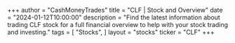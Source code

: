 +++
author = "CashMoneyTrades"
title = "CLF | Stock and Overview"
date = "2024-01-12T10:00:00"
description = "Find the latest information about trading CLF stock for a full financial overview to help with your stock trading and investing."
tags = [
   "Stocks",
]
layout = "stocks"
ticker = "CLF"
+++
